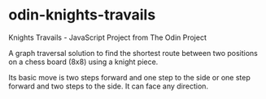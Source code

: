 # odin-knights-travails

Knights Travails - JavaScript Project from The Odin Project

A graph traversal solution to find the shortest route between two 
positions on a chess board (8x8) using a knight piece.

Its basic move is two steps forward and one step to the side or one step 
forward and two steps to the side. It can face any direction.
